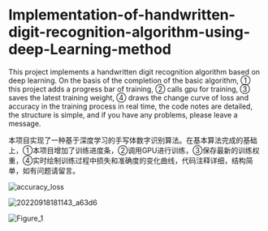 # Implementation-of-handwritten-digit-recognition-algorithm-using-deep-Learning-method
This project implements a handwritten digit recognition algorithm based on deep learning. On the basis of the completion of the basic algorithm, ① this project adds a progress bar of training, ② calls gpu for training, ③ saves the latest training weight, ④ draws the change curve of loss and accuracy in the training process in real time, the code notes are detailed, the structure is simple, and if you have any problems, please leave a message.

本项目实现了一种基于深度学习的手写体数字识别算法。在基本算法完成的基础上，①本项目增加了训练进度条，②调用GPU进行训练，③保存最新的训练权重，④实时绘制训练过程中损失和准确度的变化曲线，代码注释详细，结构简单，如有问题请留言。

![accuracy_loss](https://user-images.githubusercontent.com/87885188/192675120-4355b737-0762-4bdd-8587-5e35e8ff0c4b.jpg)

![20220918181143_a63d6](https://user-images.githubusercontent.com/87885188/192675148-7b5550e4-91e4-4a77-b362-7c6093716f81.jpeg)

![Figure_1](https://user-images.githubusercontent.com/87885188/192675154-3bc71e7f-76a5-473c-8027-ba143cff8702.png)
